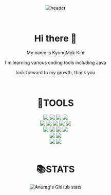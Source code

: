 <div align="center">
  
  ![header](https://capsule-render.vercel.app/api?type=waving&color=00ffff&text=KyungMok's&nbsp;GitHub&animation=twinkling&fontColor=ffffff)
</div>

<br>

<div align="center">
  <h1>Hi there 👋</h1>
  <p>My name is KyungMok Kim</p>
  <p>I'm learning various coding tools including Java</p>
  <p>look forward to my growth, thank you</p>
</div>


<!--
**kic0412/kic0412** is a ✨ _special_ ✨ repository because its `README.md` (this file) appears on your GitHub profile.

Here are some ideas to get you started:

- 🔭 I’m currently working on ...
- 🌱 I’m currently learning ...
- 👯 I’m looking to collaborate on ...
- 🤔 I’m looking for help with ...
- 💬 Ask me about ...
- 📫 How to reach me: ...
- 😄 Pronouns: ...
- ⚡ Fun fact: ...
-->
<br>
<div align=center><h1> 🔨TOOLS </h1></div>

<div align=center> 
  <img src="https://img.shields.io/badge/html5-E34F26?style=for-the-badge&logo=html5&logoColor=white"> 
  <img src="https://img.shields.io/badge/css-1572B6?style=for-the-badge&logo=css3&logoColor=white"> 
  <img src="https://img.shields.io/badge/javascript-F7DF1E?style=for-the-badge&logo=javascript&logoColor=black"> 
  <img src="https://img.shields.io/badge/jquery-0769AD?style=for-the-badge&logo=jquery&logoColor=white">
  <br>
  
  
  <img src="https://img.shields.io/badge/java-007396?style=for-the-badge&logo=Java&logoColor=white"> 
  <img src="https://img.shields.io/badge/python-3776AB?style=for-the-badge&logo=python&logoColor=white"> 
  <img src="https://img.shields.io/badge/Eclips-2C2255?style=for-the-badge&logo=eclipseide&logoColor=white"> 
  <img src="https://img.shields.io/badge/InteliJ-000000?style=for-the-badge&logo=intellijidea&logoColor=white">
  <img src="https://img.shields.io/badge/VisualStudioCode-007ACC?style=for-the-badge&logo=visualstudiocode&logoColor=white"> 
  <br>
  

  <img src="https://img.shields.io/badge/oracle-F80000?style=for-the-badge&logo=oracle&logoColor=white"> 
  <img src="https://img.shields.io/badge/mysql-4479A1?style=for-the-badge&logo=mysql&logoColor=white"> 
  <img src="https://img.shields.io/badge/mariaDB-003545?style=for-the-badge&logo=mariaDB&logoColor=white"> 
  <img src="https://img.shields.io/badge/mongoDB-47A248?style=for-the-badge&logo=MongoDB&logoColor=white">
  <br>
  
  <img src="https://img.shields.io/badge/linux-FCC624?style=for-the-badge&logo=linux&logoColor=black"> 
  <img src="https://img.shields.io/badge/apache tomcat-F8DC75?style=for-the-badge&logo=apachetomcat&logoColor=white">
  <br>
  
  <img src="https://img.shields.io/badge/github-181717?style=for-the-badge&logo=github&logoColor=white">
  <img src="https://img.shields.io/badge/git-F05032?style=for-the-badge&logo=git&logoColor=white">
  <br>
</div>
<br>
<div align=center><h1> 📚STATS </h1></div>

<div align=center>
  
  ![Anurag's GitHub stats](https://github-readme-stats.vercel.app/api?username=kic0412&show_icons=true&theme=radical)
</div>

